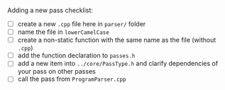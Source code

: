 Adding a new pass checklist:

- [ ] create a new `.cpp` file here in `parser/` folder
- [ ] name the file in `lowerCamelCase`
- [ ] create a non-static function with the same name as the file (without `.cpp`)
- [ ] add the function declaration to `passes.h`
- [ ] add a new item into `../core/PassType.h` and clarify dependencies of your pass on other passes
- [ ] call the pass from `ProgramParser.cpp`
